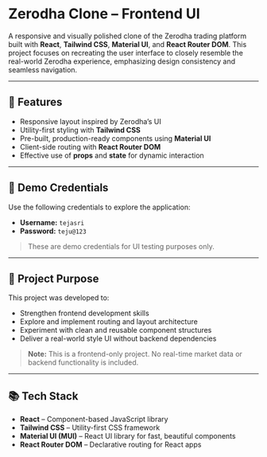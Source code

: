 # Zerodha Clone – Frontend UI

A responsive and visually polished clone of the Zerodha trading platform built with **React**, **Tailwind CSS**, **Material UI**, and **React Router DOM**. This project focuses on recreating the user interface to closely resemble the real-world Zerodha experience, emphasizing design consistency and seamless navigation.

---

## 🚀 Features

- Responsive layout inspired by Zerodha’s UI
- Utility-first styling with **Tailwind CSS**
- Pre-built, production-ready components using **Material UI**
- Client-side routing with **React Router DOM**
- Effective use of **props** and **state** for dynamic interaction

---

## 🔐 Demo Credentials

Use the following credentials to explore the application:

- **Username:** `tejasri`  
- **Password:** `teju@123`

> These are demo credentials for UI testing purposes only.

---

## 🎯 Project Purpose

This project was developed to:

- Strengthen frontend development skills
- Explore and implement routing and layout architecture
- Experiment with clean and reusable component structures
- Deliver a real-world style UI without backend dependencies

> **Note:** This is a frontend-only project. No real-time market data or backend functionality is included.

---

## 📚 Tech Stack

- **React** – Component-based JavaScript library
- **Tailwind CSS** – Utility-first CSS framework
- **Material UI (MUI)** – React UI library for fast, beautiful components
- **React Router DOM** – Declarative routing for React apps
